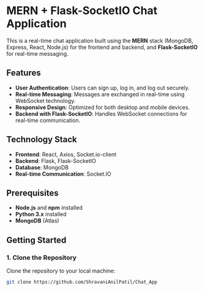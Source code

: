 # MERN + Flask-SocketIO Chat Application

This is a real-time chat application built using the **MERN** stack (MongoDB, Express, React, Node.js) for the frontend and backend, and **Flask-SocketIO** for real-time messaging.

## Features

- **User Authentication**: Users can sign up, log in, and log out securely.
- **Real-time Messaging**: Messages are exchanged in real-time using WebSocket technology.
- **Responsive Design**: Optimized for both desktop and mobile devices.
- **Backend with Flask-SocketIO**: Handles WebSocket connections for real-time communication.

## Technology Stack

- **Frontend**: React, Axios, Socket.io-client
- **Backend**: Flask, Flask-SocketIO
- **Database**: MongoDB
- **Real-time Communication**: Socket.IO

## Prerequisites

- **Node.js** and **npm** installed
- **Python 3.x** installed
- **MongoDB** (Atlas)

## Getting Started

### 1. Clone the Repository

Clone the repository to your local machine:

```bash
git clone https://github.com/ShravaniAnilPatil/Chat_App

